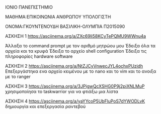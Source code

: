 ΙΟΝΙΟ ΠΑΝΕΠΙΣΤΗΜΙΟ

ΜΑΘΗΜΑ:EΠΙΚΟΙΝΩΝΙΑ ΑΝΘΡΩΠΟΥ ΥΠΟΛΟΓΙΣΤΗ

ΟΝΟΜΑ:ΓΚΟΥΝΤΕΝΟΥΔΗ ΒΑΣΙΛΙΚΗ-ΟΛΥΜΠΙΑ
Π2015090

ΑΣΚΗΣΗ 1
https://asciinema.org/a/ZXc69li58KCyTePQMU9WWnu4a

Άλλαξα το command prompt με τον αριθμό μητρώου μου
Έδειξα όλα τα αρχεία και τα κρυφά
Έδειξα το αρχείο shell configuration
Έδειξα τις πληροφορίες hardware software

ΑΣΚΗΣΗ 2
https://asciinema.org/a/NtZJCyVnwecJYL4ochxPUzidh
Επεξεργάστηκα ενα αρχείο κειμένου με το nano και το vim και το ανοιξα με το ranger

ΑΣΚΗΣΗ 3
https://asciinema.org/a/3JPigwQcXSHG0P9j2piXNLMuP
χρησιμοποίησα το taskwarrior για να φτιάξω μια λίστα

ΑΣΚΗΣΗ 4
https://asciinema.org/a/yaYYcoP5UbFluPoS7dYWODLvK
δημιουργία και επεξεργασία ραντεβού
